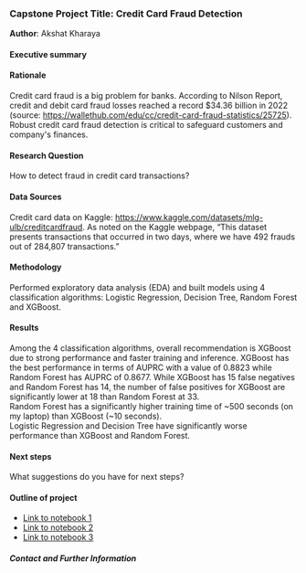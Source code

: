 ### Capstone Project Title: Credit Card Fraud Detection

**Author**: Akshat Kharaya

#### Executive summary

#### Rationale
Credit card fraud is a big problem for banks. According to Nilson Report, credit and debit card fraud losses reached a record $34.36 billion in 2022 (source: https://wallethub.com/edu/cc/credit-card-fraud-statistics/25725). Robust credit card fraud detection is critical to safeguard customers and company's finances. 

#### Research Question
How to detect fraud in credit card transactions?

#### Data Sources
Credit card data on Kaggle: https://www.kaggle.com/datasets/mlg-ulb/creditcardfraud. As noted on the Kaggle webpage, “This dataset presents transactions that occurred in two days, where we have 492 frauds out of 284,807 transactions.”

#### Methodology
Performed exploratory data analysis (EDA) and built models using 4 classification algorithms: Logistic Regression, Decision Tree, Random Forest and XGBoost. 

#### Results
Among the 4 classification algorithms, overall recommendation is XGBoost due to strong performance and faster training and inference. 
XGBoost has the best performance in terms of AUPRC with a value of 0.8823 while Random Forest has AUPRC of 0.8677. While XGBoost has 15 false negatives and Random Forest has 14, the number of false positives for XGBoost are significantly lower at 18 than Random Forest at 33.  
Random Forest has a significantly higher training time of ~500 seconds (on my laptop) than XGBoost (~10 seconds).  
Logistic Regression and Decision Tree have significantly worse performance than XGBoost and Random Forest. 

#### Next steps
What suggestions do you have for next steps?

#### Outline of project

- [Link to notebook 1]()
- [Link to notebook 2]()
- [Link to notebook 3]()


##### Contact and Further Information